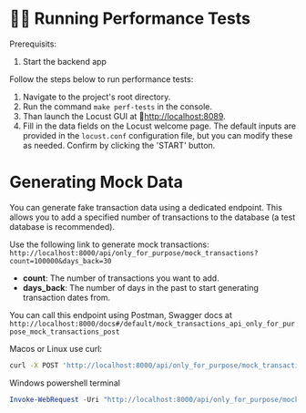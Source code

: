# 🏃‍♂️ Running Performance Tests

 Prerequisits: 

 1. Start the backend app 

Follow the steps below to run performance tests:

1. Navigate to the project's root directory.
2. Run the command `make perf-tests` in the console.
3. Than launch the Locust GUI at  🚀[http://localhost:8089](http://localhost:8089).
4. Fill in the data fields on the Locust welcome page. The default inputs are provided in the `locust.conf` configuration file, but you can modify these as needed. Confirm by clicking the 'START' button.

# Generating Mock Data

You can generate fake transaction data using a dedicated endpoint. This allows you to add a specified number of transactions to the database (a test database is recommended).

Use the following link to generate mock transactions: 
`http://localhost:8000/api/only_for_purpose/mock_transactions?count=100000&days_back=30`

- **count**: The number of transactions you want to add.
- **days_back**: The number of days in the past to start generating transaction dates from.

You can call this endpoint using Postman, Swagger docs at 
`http://localhost:8000/docs#/default/mock_transactions_api_only_for_purpose_mock_transactions_post`



Macos or Linux use curl: 

```bash
curl -X POST 'http://localhost:8000/api/only_for_purpose/mock_transactions?count=10&days_back=30'
```

Windows powershell terminal
```powershell
Invoke-WebRequest -Uri "http://localhost:8000/api/only_for_purpose/mock_transactions?count=10&days_back=30" -Method POST -Body @{}
```